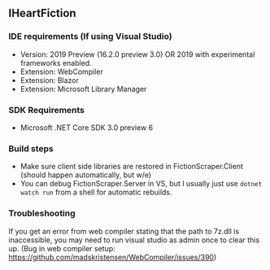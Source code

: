 ## IHeartFiction

### IDE requirements (If using Visual Studio)
- Version: 2019 Preview (16.2.0 preview 3.0) OR 2019 with experimental frameworks enabled.
- Extension: WebCompiler
- Extension: Blazor
- Extension: Microsoft Library Manager

### SDK Requirements
- Microsoft .NET Core SDK 3.0 preview 6

### Build steps
- Make sure client side libraries are restored in FictionScraper.Client (should happen automatically, but w/e)
- You can debug FictionScraper.Server in VS, but I usually just use `dotnet watch run` from a shell for automatic rebuilds.

### Troubleshooting
If you get an error from web compiler stating that the path to 7z.dll is inaccessible, you may need to run visual studio as admin once to clear this up. (Bug in web compiler setup: https://github.com/madskristensen/WebCompiler/issues/390)
